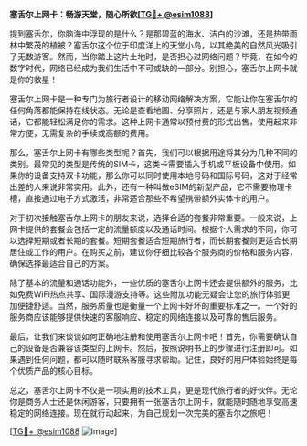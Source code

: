 **塞舌尔上网卡：畅游天堂，随心所欲[[TG💪+ @esim1088](https://t.me/s/esim1088)]**

提到塞舌尔，你脑海中浮现的是什么？是那碧蓝的海水、洁白的沙滩，还是热带雨林中繁茂的植被？塞舌尔这个位于印度洋上的天堂小岛，以其绝美的自然风光吸引了无数游客。然而，当你踏上这片土地时，是否担心过网络问题？毕竟，在如今的数字时代，网络已经成为我们生活中不可或缺的一部分。别担心，塞舌尔上网卡就是你的救星！

塞舌尔上网卡是一种专门为旅行者设计的移动网络解决方案，它能让你在塞舌尔的任何角落都能保持在线状态。无论是查看地图、分享照片，还是与家人朋友视频通话，它都能轻松满足你的需求。这种上网卡通常以预付费的形式出售，使用起来非常方便，无需复杂的手续或高额的费用。

那么，塞舌尔上网卡有哪些类型呢？首先，我们可以根据用途将其分为几种不同的类别。最常见的类型是传统的SIM卡，这类卡需要插入手机或平板设备中使用。如果你的设备支持双卡功能，那么你可以同时使用本地号码和国际号码，这对于经常出差的人来说非常实用。此外，还有一种叫做eSIM的新型产品，它不需要物理卡槽，直接通过电子方式激活，非常适合那些不希望携带额外实体卡的用户。

对于初次接触塞舌尔上网卡的朋友来说，选择合适的套餐非常重要。一般来说，上网卡提供的套餐会包括一定的流量额度以及通话时间。根据个人需求的不同，你可以选择短期或者长期的套餐。短期套餐适合短期旅行者，而长期套餐则更适合长期居住或工作的用户。在购买之前，建议你仔细比较各个服务商的价格和服务内容，确保选择最适合自己的方案。

除了基本的流量和通话功能外，一些优质的塞舌尔上网卡还会提供额外的服务，比如免费WiFi热点共享、国际漫游支持等。这些附加功能无疑会让您的旅行体验更加便捷舒适。当然，服务质量也是衡量一个上网卡好坏的重要标准之一。一个好的服务商应该能够提供快速的客服响应、稳定的网络连接以及可靠的售后服务。

最后，让我们来谈谈如何正确地注册和使用塞舌尔上网卡吧！首先，你需要确认自己的设备是否兼容该类型的上网卡。然后，按照说明书上的步骤进行注册即可。如果遇到任何问题，都可以随时联系客服寻求帮助。记住，良好的用户体验始终是每个优质产品的核心目标。

总之，塞舌尔上网卡不仅是一项实用的技术工具，更是现代旅行者的好伙伴。无论你是商务人士还是休闲游客，只要拥有一张塞舌尔上网卡，就能随时随地享受高速稳定的网络连接。现在就行动起来，为自己规划一次完美的塞舌尔之旅吧！

[[TG💪+ @esim1088](https://t.me/s/esim1088) ![Image](https://i.postimg.cc/4NQfJmqS/Snipaste-2025-05-13-00-14-12.png)]